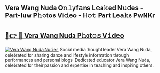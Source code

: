 ## Vera Wang Nuda O𝚗𝚕yf𝚊ns L𝚎a𝚔ed N𝚞𝚍es - Part-luw P𝚑𝚘tos Vi𝚍𝚎o - H𝚘𝚝 Part L𝚎a𝚔s PwNKr

# <h2><a href="http://kff8i5l.oniu.top/?m=Vera+Wang+Nuda">🔗👉 🔴 Vera Wang Nuda P𝚑ot𝚘𝚜 V𝚒d𝚎o</a></h2>

[![Vera Wang Nuda Nu𝚍e𝚜](https://i.imgur.com/0qMVB7G.gif)](http://kff8i5l.oniu.top/?m=Vera+Wang+Nuda)
Social media thought leader Vera Wang Nuda, celebrated for sharing dance and lifestyle information through performances and personal blogs. Dedicated educator Vera Wang Nuda, celebrated for their passion and expertise in teaching and inspiring others.  
